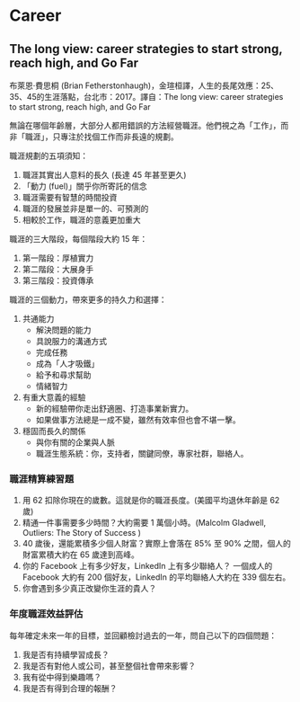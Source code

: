 # Career

## The long view: career strategies to start strong, reach high, and Go Far

布萊恩‧費思桐 (Brian Fetherstonhaugh)，金瑄桓譯，人生的長尾效應：25、35、45的生涯落點，台北市：2017。譯自：The long view: career strategies to start strong, reach high, and Go Far

無論在哪個年齡層，大部分人都用錯誤的方法經營職涯。他們視之為「工作」，而非「職涯」，只專注於找個工作而非長遠的規劃。

職涯規劃的五項須知：
1. 職涯其實出人意料的長久 (長達 45 年甚至更久)
2. 「動力 (fuel)」關乎你所寄託的信念
3. 職涯需要有智慧的時間投資
4. 職涯的發展並非是單一的、可預測的
5. 相較於工作，職涯的意義更加重大

職涯的三大階段，每個階段大約 15 年：
1. 第一階段：厚植實力
2. 第二階段：大展身手
3. 第三階段：投資傳承

職涯的三個動力，帶來更多的持久力和選擇：
1. 共通能力
    * 解決問題的能力
    * 具說服力的溝通方式
    * 完成任務
    * 成為「人才吸鐵」
    * 給予和尋求幫助
    * 情緒智力
2. 有重大意義的經驗
    * 新的經驗帶你走出舒適圈、打造事業新實力。
    * 如果做事方法總是一成不變，雖然有效率但也會不堪一擊。
3. 穩固而長久的關係
    * 與你有關的企業與人脈
    * 職涯生態系統：你，支持者，關鍵同僚，專家社群，聯絡人。

### 職涯精算練習題

1. 用 62 扣除你現在的歲數。這就是你的職涯長度。(美國平均退休年齡是 62 歲)
2. 精通一件事需要多少時間？大約需要 1 萬個小時。(Malcolm Gladwell, Outliers: The Story of Success )
3. 40 歲後，還能累積多少個人財富？實際上會落在 85% 至 90% 之間，個人的財富累積大約在 65 歲達到高峰。
4. 你的 Facebook 上有多少好友，LinkedIn 上有多少聯絡人？ 一個成人的 Facebook 大約有 200 個好友，LinkedIn 的平均聯絡人大約在 339 個左右。
5. 你會遇到多少真正改變你生涯的貴人？

### 年度職涯效益評估

每年確定未來一年的目標，並回顧檢討過去的一年，問自己以下的四個問題：
1. 我是否有持續學習成長？
2. 我是否有對他人或公司，甚至整個社會帶來影響？
3. 我有從中得到樂趣嗎？
4. 我是否有得到合理的報酬？
